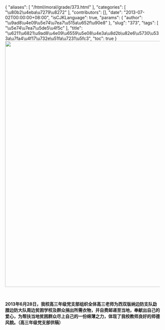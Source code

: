 {
    "aliases": [
        "/html/moral/grade/373.html"
    ],
    "categories": [
        "\u80b2\u4eba\u7279\u8272"
    ],
    "contributors": [],
    "date": "2013-07-02T00:00:00+08:00",
    "isCJKLanguage": true,
    "params": {
        "author": "\u9ad8\u4e09\u5e74\u7ea7\u515a\u652f\u90e8"
    },
    "slug": "373",
    "tags": [
        "\u5e74\u7ea7\u5de5\u4f5c"
    ],
    "title": "\u6211\u6821\u9ad8\u4e09\u6559\u5e08\u4e3a\u8d2b\u82e6\u5730\u533a\u7fa4\u4f17\u732e\u51fa\u7231\u5fc3",
    "toc": true
}
**<img
    src="https://cdn.tfls.online/mirror/full/d12b68c13dfcddf07521fc6238f09e58b47b1475.jpg"
    style="display:block;margin-left:auto;margin-right:auto;"
    decoding="async"
    fetchpriority="auto"
    loading="lazy"
    height="800"
    width="600"
/>**

 

**2013年6月28日，我校高三年级党支部组织全体高三老师为西双版纳边防支队勐腊边防大队周边贫困学校及群众捐出所需衣物，并自费邮递至当地，奉献出自己的爱心，为帮扶当地贫困群众尽上自己的一份绵薄之力，体现了我校教师良好的师德风貌。（高三年级党支部供稿）**

